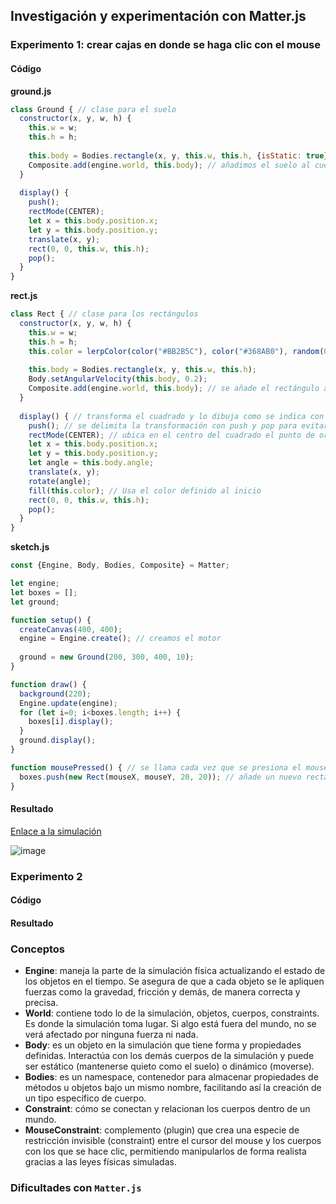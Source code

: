 ## Investigación y experimentación con Matter.js

### Experimento 1: crear cajas en donde se haga clic con el mouse
#### Código
**ground.js**
``` js
class Ground { // clase para el suelo
  constructor(x, y, w, h) {
    this.w = w;
    this.h = h;
    
    this.body = Bodies.rectangle(x, y, this.w, this.h, {isStatic: true}); // creamos un suelo estático
    Composite.add(engine.world, this.body); // añadimos el suelo al cuerpo para visualizarlo correctamente
  }
  
  display() {
    push();
    rectMode(CENTER);
    let x = this.body.position.x;
    let y = this.body.position.y; 
    translate(x, y);
    rect(0, 0, this.w, this.h);
    pop();
  }
}
```

**rect.js**
``` js
class Rect { // clase para los rectángulos
  constructor(x, y, w, h) {
    this.w = w;
    this.h = h;
    this.color = lerpColor(color("#BB2B5C"), color("#368AB0"), random(0, 1));  // Genera un color aleatorio entre dos colores al crear el objeto
    
    this.body = Bodies.rectangle(x, y, this.w, this.h);
    Body.setAngularVelocity(this.body, 0.2);
    Composite.add(engine.world, this.body); // se añade el rectángulo al mundo para poder visualizarlo correctamente y que se vea afectado por las fuerzas del mundo
  }
  
  display() { // transforma el cuadrado y lo dibuja como se indica con el código de matter.js
    push(); // se delimita la transformación con push y pop para evitar que los demás objetos se vean afectados por ella
    rectMode(CENTER); // ubica en el centro del cuadrado el punto de origen
    let x = this.body.position.x;
    let y = this.body.position.y; 
    let angle = this.body.angle;
    translate(x, y);
    rotate(angle);
    fill(this.color); // Usa el color definido al inicio
    rect(0, 0, this.w, this.h);
    pop();
  }
}
```

**sketch.js**
``` js
const {Engine, Body, Bodies, Composite} = Matter;

let engine;
let boxes = []; 
let ground;

function setup() {
  createCanvas(400, 400);
  engine = Engine.create(); // creamos el motor
 
  ground = new Ground(200, 300, 400, 10);
}

function draw() {
  background(220);
  Engine.update(engine);
  for (let i=0; i<boxes.length; i++) {
    boxes[i].display();
  }
  ground.display();
}

function mousePressed() { // se llama cada vez que se presiona el mouse
  boxes.push(new Rect(mouseX, mouseY, 20, 20)); // añade un nuevo rectángulo en la posición del mouse de 20x20
}
```
#### Resultado
[Enlace a la simulación](https://editor.p5js.org/SofiaLezcanoArenas/sketches/_x0_1ajEm)

![image](https://github.com/user-attachments/assets/8d8fdd02-716d-4731-89e7-3cfddaadbeaf)

### Experimento 2
#### Código
#### Resultado

### Conceptos
- **Engine**: maneja la parte de la simulación física actualizando el estado de los objetos en el tiempo. Se asegura de que a cada objeto se le apliquen fuerzas como la gravedad, fricción y demás, de manera correcta y precisa.
- **World**: contiene todo lo de la simulación, objetos, cuerpos, constraints. Es donde la simulación toma lugar. Si algo está fuera del mundo, no se verá afectado por ninguna fuerza ni nada.
- **Body**: es un objeto en la simulación que tiene forma y propiedades definidas. Interactúa con los demás cuerpos de la simulación y puede ser estático (mantenerse quieto como el suelo) o dinámico (moverse).
- **Bodies**: es un namespace, contenedor para almacenar propiedades de métodos u objetos bajo un mismo nombre, facilitando así la creación de un tipo específico de cuerpo.
- **Constraint**: cómo se conectan y relacionan los cuerpos dentro de un mundo.
- **MouseConstraint**: complemento (plugin) que crea una especie de restricción invisible (constraint) entre el cursor del mouse y los cuerpos con los que se hace clic, permitiendo manipularlos de forma realista gracias a las leyes físicas simuladas.

### Dificultades con `Matter.js`
